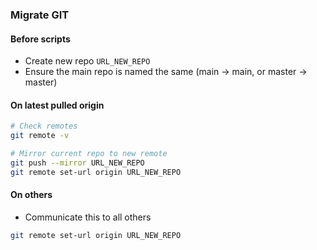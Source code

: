 ### Migrate GIT

#### Before scripts
- Create new repo `URL_NEW_REPO`
- Ensure the main repo is named the same (main -> main, or master -> master)
#### On latest pulled origin
```bash
# Check remotes
git remote -v

# Mirror current repo to new remote
git push --mirror URL_NEW_REPO
git remote set-url origin URL_NEW_REPO
```

#### On others
- Communicate this to all others
```bash
git remote set-url origin URL_NEW_REPO
```
